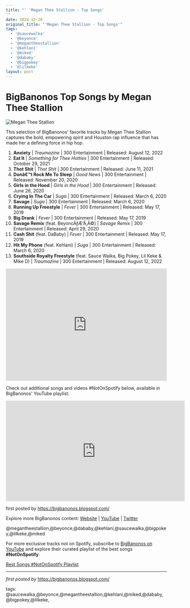 ```yaml
---
title: "' 'Megan Thee Stallion - Top Songs'
'"
date: 2024-12-20
original_title: "'Megan Thee Stallion - Top Songs'"
tags:
  - '@saucewalka'
  - '@beyonce'
  - '@megantheestallion'
  - '@kehlani'
  - '@miked'
  - '@dababy'
  - '@bigpokey'
  - '@lilkeke'
layout: post
---
```

<h1>BigBanonos Top Songs by Megan Thee Stallion</h1>
<img alt="Megan Thee Stallion" src="https://media.allure.com/photos/60bf8347ee9bf337259e8981/1:1/w_1170,h_1170,c_limit/megan%20thee%20stallion%202021.jpg" /> <p>This selection of BigBanonos' favorite tracks by Megan Thee Stallion captures the bold, empowering spirit and Houston rap influence that has made her a defining force in hip hop.</p> <ol> <li><strong>Anxiety</strong> | <em>Traumazine</em> | 300 Entertainment | Released: August 12, 2022</li> <li><strong>Eat It</strong> | <em>Something for Thee Hotties</em> | 300 Entertainment | Released: October 29, 2021</li> <li><strong>Thot Shit</strong> | <em>Thot Shit</em> | 300 Entertainment | Released: June 11, 2021</li> <li><strong>Donâ€™t Rock Me To Sleep</strong> | <em>Good News</em> | 300 Entertainment | Released: November 20, 2020</li> <li><strong>Girls in the Hood</strong> | <em>Girls in the Hood</em> | 300 Entertainment | Released: June 26, 2020</li> <li><strong>Crying In The Car</strong> | <em>Suga</em> | 300 Entertainment | Released: March 6, 2020</li> <li><strong>Savage</strong> | <em>Suga</em> | 300 Entertainment | Released: March 6, 2020</li> <li><strong>Running Up Freestyle</strong> | <em>Fever</em> | 300 Entertainment | Released: May 17, 2019</li> <li><strong>Big Drank</strong> | <em>Fever</em> | 300 Entertainment | Released: May 17, 2019</li> <li><strong>Savage Remix</strong> (feat. BeyoncÃƒÆ’Ã‚Â©) | <em>Savage Remix</em> | 300 Entertainment | Released: April 29, 2020</li> <li><strong>Cash Shit</strong> (feat. DaBaby) | <em>Fever</em> | 300 Entertainment | Released: May 17, 2019</li> <li><strong>Hit My Phone</strong> (feat. Kehlani) | <em>Suga</em> | 300 Entertainment | Released: March 6, 2020</li> <li><strong>Southside Royalty Freestyle</strong> (feat. Sauce Walka, Big Pokey, Lil Keke & Mike D) | <em>Traumazine</em> | 300 Entertainment | Released: August 12, 2022</li>
</ol> <div> <iframe allow="autoplay; clipboard-write; encrypted-media; fullscreen; picture-in-picture" allowfullscreen="" frameborder="0" height="352" loading="lazy" src="https://open.spotify.com/embed/playlist/4aOCgVLUa245Ks2d1NTjjx?utm_source=generator" width="100%"></iframe>
</div> <p>Check out additional songs and videos #NotOnSpotify below, available in BigBanonos' YouTube playlist:</p>
<div> <iframe allowfullscreen="" frameborder="0" height="315" src="https://www.youtube.com/embed/videoseries?list=PLtuNtuTatqI1tHn4BfICv9Z5t2X16myDI" width="560"></iframe>
</div> <p>first posted by <a href="https://bigbanonos.blogspot.com/">https://bigbanonos.blogspot.com/</a></p> <div> <p>Explore more BigBanonos content: <a href="https://bigbanonos.blogspot.com/">Website</a> | <a href="https://www.youtube.com/@BigBanonos">YouTube</a> | <a href="https://x.com/bigbanonos">Twitter</a></p>
</div> <!--Tags-->
<p>@megantheestallion,@beyonce,@dababy,@kehlani,@saucewalka,@bigpokey,@lilkeke,@miked</p>


<!--Subscribe and Playlist Links-->
<div>
    <p>For more exclusive tracks not on Spotify, subscribe to <a href="https://www.youtube.com/@BigBanonos" target="_blank">BigBanonos on YouTube</a> and explore their curated playlist of the best songs <strong>#NotOnSpotify</strong>.</p>
    <p><a href="https://www.youtube.com/playlist?list=PLtuNtuTatqI0kFahUCbtbfenC_ET5O_tr" target="_blank">Best Songs #NotOnSpotify Playlist<br /></a></p></div>

<hr />

<p><em>first posted by</em> <a href="https://bigbanonos.blogspot.com/" rel="noopener" target="_new">https://bigbanonos.blogspot.com/</a></p>

<p>tags: @saucewalka,@beyonce,@megantheestallion,@kehlani,@miked,@dababy,@bigpokey,@lilkeke,</p>
